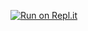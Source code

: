 
[![Run on Repl.it](https://repl.it/badge/github/zairahira/read-files-python)](https://repl.it/github/zairahira/read-files-python)
